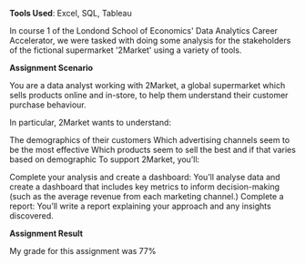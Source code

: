 **Tools Used**: Excel, SQL, Tableau

In course 1 of the Londond School of Economics' Data Analytics Career Accelerator, we were tasked with doing some analysis for the stakeholders of the fictional supermarket '2Market' using a variety of tools.

**Assignment Scenario**

You are a data analyst working with 2Market, a global supermarket which sells products online and in-store, to help them understand their customer purchase behaviour. 

In particular, 2Market wants to understand:

The demographics of their customers 
Which advertising channels seem to be the most effective
Which products seem to sell the best and if that varies based on demographic
To support 2Market, you’ll:

Complete your analysis and create a dashboard: You’ll analyse data and create a dashboard that includes key metrics to inform decision-making (such as the average revenue from each marketing channel.)
Complete a report: You’ll write a report explaining your approach and any insights discovered.

**Assignment Result**

My grade for this assignment was 77%
